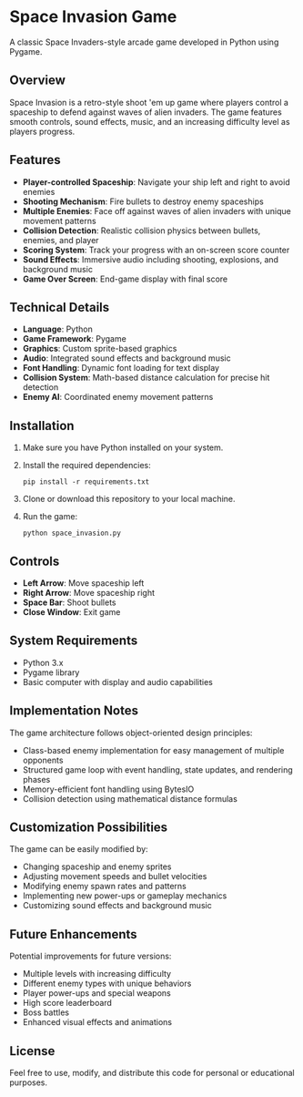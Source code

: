 # Space Invasion Game

A classic Space Invaders-style arcade game developed in Python using Pygame.

## Overview

Space Invasion is a retro-style shoot 'em up game where players control a spaceship to defend against waves of alien invaders. The game features smooth controls, sound effects, music, and an increasing difficulty level as players progress.

## Features

* **Player-controlled Spaceship**: Navigate your ship left and right to avoid enemies
* **Shooting Mechanism**: Fire bullets to destroy enemy spaceships
* **Multiple Enemies**: Face off against waves of alien invaders with unique movement patterns
* **Collision Detection**: Realistic collision physics between bullets, enemies, and player
* **Scoring System**: Track your progress with an on-screen score counter
* **Sound Effects**: Immersive audio including shooting, explosions, and background music
* **Game Over Screen**: End-game display with final score

## Technical Details

* **Language**: Python
* **Game Framework**: Pygame
* **Graphics**: Custom sprite-based graphics
* **Audio**: Integrated sound effects and background music
* **Font Handling**: Dynamic font loading for text display
* **Collision System**: Math-based distance calculation for precise hit detection
* **Enemy AI**: Coordinated enemy movement patterns

## Installation

1. Make sure you have Python installed on your system.

2. Install the required dependencies:
   ```
   pip install -r requirements.txt
   ```

3. Clone or download this repository to your local machine.

4. Run the game:
   ```
   python space_invasion.py
   ```

## Controls

* **Left Arrow**: Move spaceship left
* **Right Arrow**: Move spaceship right
* **Space Bar**: Shoot bullets
* **Close Window**: Exit game

## System Requirements

* Python 3.x
* Pygame library
* Basic computer with display and audio capabilities

## Implementation Notes

The game architecture follows object-oriented design principles:
* Class-based enemy implementation for easy management of multiple opponents
* Structured game loop with event handling, state updates, and rendering phases
* Memory-efficient font handling using BytesIO
* Collision detection using mathematical distance formulas

## Customization Possibilities

The game can be easily modified by:
* Changing spaceship and enemy sprites
* Adjusting movement speeds and bullet velocities
* Modifying enemy spawn rates and patterns
* Implementing new power-ups or gameplay mechanics
* Customizing sound effects and background music

## Future Enhancements

Potential improvements for future versions:
* Multiple levels with increasing difficulty
* Different enemy types with unique behaviors
* Player power-ups and special weapons
* High score leaderboard
* Boss battles
* Enhanced visual effects and animations

## License

Feel free to use, modify, and distribute this code for personal or educational purposes.
